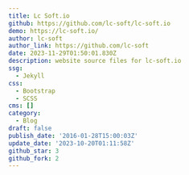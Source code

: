 ```yaml
---
title: Lc Soft.io
github: https://github.com/lc-soft/lc-soft.io
demo: https://lc-soft.io/
author: lc-soft
author_link: https://github.com/lc-soft
date: 2023-11-29T01:50:01.830Z
description: website source files for lc-soft.io
ssg:
  - Jekyll
css:
  - Bootstrap
  - SCSS
cms: []
category:
  - Blog
draft: false
publish_date: '2016-01-28T15:00:03Z'
update_date: '2023-10-20T01:11:58Z'
github_star: 3
github_fork: 2
---
```

